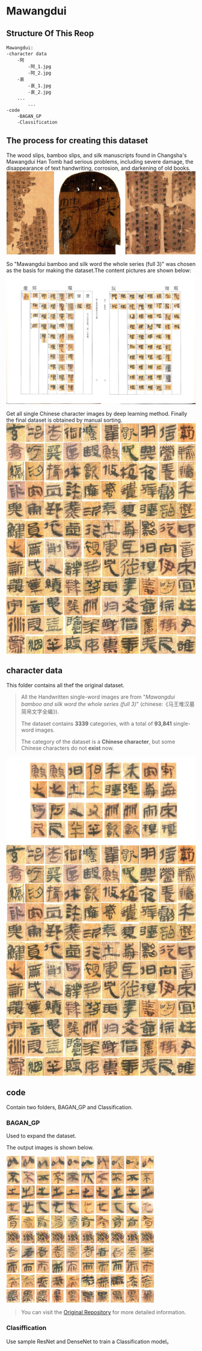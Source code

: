 # Mawangdui
## Structure Of This Reop

```shell
Mawangdui:
-character data
    -阿
        -阿_1.jpg
        -阿_2.jpg
    -哀
        -哀_1.jpg
        -哀_2.jpg
    ...
        ...
-code
    -BAGAN_GP
    -Classification
```

## The process for creating this dataset
The wood slips, bamboo slips, and silk manuscripts found in Changsha's Mawangdui Han Tomb had serious problems, including severe damage, the disappearance of text handwriting, corrosion, and darkening of old books.
![fig_3](README.assets/fig_3.jpg)

So "Mawangdui bamboo and silk word the whole series (full 3)" was chosen as the basis for making the dataset.The content pictures are shown below:
![fig_4](README.assets/fig_4.jpg)

Get all single Chinese character images by deep learning method. Finally the final dataset is obtained by manual sorting.
![fig_5](README.assets/fig_5.jpg)

## character data
This folder contains all thef the original dataset.
>All the Handwritten single-word images are from "*Mawangdui bamboo and silk word the whole series (full 3)*" (chinese:《马王堆汉墓简帛文字全编》).
>
>The dataset contains **3339** categories, with a total of **93,841** single-word images.
>
>The category of the dataset is a **Chinese character**, but some Chinese characters do not **exist** now.

![fig_1](README.assets/fig_1.png)
![fig_5](README.assets/fig_5.jpg)



## code

Contain two folders, BAGAN_GP and Classification.

### BAGAN_GP

Used to expand the dataset.

The output images is shown below.

<img src="README.assets/fig_2.png" alt="fig_2" style="zoom:50%;" />

> You can visit the [Original Repository](https://github.com/GH920/improved-bagan-gp) for more detailed information.

### Clasiffication

Use sample ResNet and DenseNet to train a Classification model。
